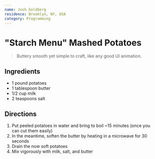 ```yaml
---
name: Josh Goldberg
residence: Brooklyn, NY, USA
category: Programming
---
```


# "Starch Menu" Mashed Potatoes

> Buttery smooth yet simple to craft, like any good UI animation.

## Ingredients

- 1 pound potatoes
- 1 tablespoon butter
- 1/2 cup milk
- 2 teaspoons salt

## Directions

1. Put peeled potatoes in water and bring to boil ~15 minutes (once you can cut them easily)
2. In the meantime, soften the butter by heating in a microwave for 30 seconds
3. Drain the now soft potatoes
4. Mix vigorously with milk, salt, and butter
